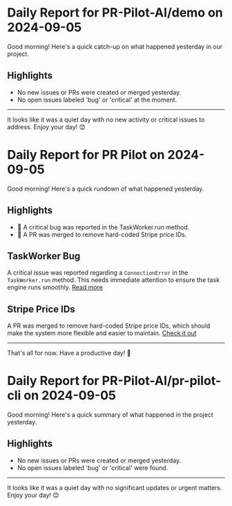 # Daily Report for PR-Pilot-AI/demo on 2024-09-05

Good morning! Here's a quick catch-up on what happened yesterday in our project.

## Highlights
- No new issues or PRs were created or merged yesterday.
- No open issues labeled 'bug' or 'critical' at the moment.

---

It looks like it was a quiet day with no new activity or critical issues to address. Enjoy your day! 😊


# Daily Report for PR Pilot on 2024-09-05

Good morning! Here's a quick rundown of what happened yesterday.

## Highlights
- 🐛 A critical bug was reported in the TaskWorker.run method.
- 🔧 A PR was merged to remove hard-coded Stripe price IDs.

## TaskWorker Bug
A critical issue was reported regarding a `ConnectionError` in the `TaskWorker.run` method. This needs immediate attention to ensure the task engine runs smoothly. [Read more](https://github.com/PR-Pilot-AI/pr-pilot/issues/225)

## Stripe Price IDs
A PR was merged to remove hard-coded Stripe price IDs, which should make the system more flexible and easier to maintain. [Check it out](https://github.com/PR-Pilot-AI/pr-pilot/pull/227)

---

That's all for now. Have a productive day! 🚀


# Daily Report for PR-Pilot-AI/pr-pilot-cli on 2024-09-05

Good morning! Here's a quick summary of what happened in the project yesterday.

## Highlights
- No new issues or PRs were created or merged yesterday.
- No open issues labeled 'bug' or 'critical' were found.

---

It looks like it was a quiet day with no significant updates or urgent matters. Enjoy your day! 😊


